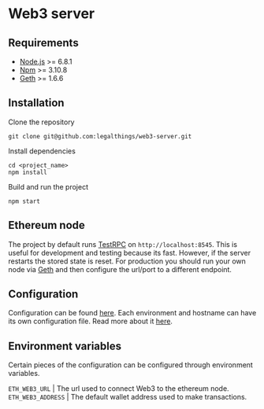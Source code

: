 # Web3 server

## Requirements

- [Node.js](https://nodejs.org/en/download/) >= 6.8.1
- [Npm](https://www.npmjs.com/get-npm/) >= 3.10.8
- [Geth](https://geth.ethereum.org/downloads/) >= 1.6.6

## Installation

Clone the repository

```
git clone git@github.com:legalthings/web3-server.git
```

Install dependencies

```
cd <project_name>
npm install
```

Build and run the project

```
npm start
```

## Ethereum node

The project by default runs [TestRPC](https://github.com/ethereumjs/testrpc) on `http://localhost:8545`.
This is useful for development and testing because its fast.
However, if the server restarts the stored state is reset.
For production you should run your own node via [Geth](https://geth.ethereum.org/downloads/) and then configure the url/port to a different endpoint.

## Configuration

Configuration can be found [here](https://github.com/legalthings/web3-server/tree/master/src/config).
Each environment and hostname can have its own configuration file.
Read more about it [here](https://github.com/lorenwest/node-config/wiki/Configuration-Files#file-load-order).

## Environment variables

Certain pieces of the configuration can be configured through environment variables.

`ETH_WEB3_URL` | The url used to connect Web3 to the ethereum node.
`ETH_WEB3_ADDRESS` | The default wallet address used to make transactions.
